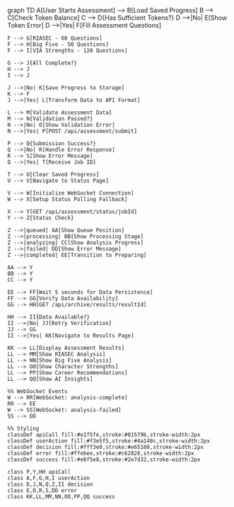 graph TD
    A[User Starts Assessment] --> B[Load Saved Progress]
    B --> C[Check Token Balance]
    C --> D{Has Sufficient Tokens?}
    D -->|No| E[Show Token Error]
    D -->|Yes| F[Fill Assessment Questions]
    
    F --> G[RIASEC - 60 Questions]
    F --> H[Big Five - 50 Questions] 
    F --> I[VIA Strengths - 120 Questions]
    
    G --> J{All Complete?}
    H --> J
    I --> J
    
    J -->|No| K[Save Progress to Storage]
    K --> F
    J -->|Yes| L[Transform Data to API Format]
    
    L --> M[Validate Assessment Data]
    M --> N{Validation Passed?}
    N -->|No| O[Show Validation Error]
    N -->|Yes| P[POST /api/assessment/submit]
    
    P --> Q{Submission Success?}
    Q -->|No| R[Handle Error Response]
    R --> S[Show Error Message]
    Q -->|Yes| T[Receive Job ID]
    
    T --> U[Clear Saved Progress]
    U --> V[Navigate to Status Page]
    
    V --> W[Initialize WebSocket Connection]
    W --> X[Setup Status Polling Fallback]
    
    X --> Y[GET /api/assessment/status/jobId]
    Y --> Z{Status Check}
    
    Z -->|queued| AA[Show Queue Position]
    Z -->|processing| BB[Show Processing Stage]
    Z -->|analyzing| CC[Show Analysis Progress]
    Z -->|failed| DD[Show Error Message]
    Z -->|completed| EE[Transition to Preparing]
    
    AA --> Y
    BB --> Y
    CC --> Y
    
    EE --> FF[Wait 5 seconds for Data Persistence]
    FF --> GG[Verify Data Availability]
    GG --> HH[GET /api/archive/results/resultId]
    
    HH --> II{Data Available?}
    II -->|No| JJ[Retry Verification]
    JJ --> GG
    II -->|Yes| KK[Navigate to Results Page]
    
    KK --> LL[Display Assessment Results]
    LL --> MM[Show RIASEC Analysis]
    LL --> NN[Show Big Five Analysis]
    LL --> OO[Show Character Strengths]
    LL --> PP[Show Career Recommendations]
    LL --> QQ[Show AI Insights]
    
    %% WebSocket Events
    W --> RR[WebSocket: analysis-complete]
    RR --> EE
    W --> SS[WebSocket: analysis-failed] 
    SS --> DD
    
    %% Styling
    classDef apiCall fill:#e1f5fe,stroke:#01579b,stroke-width:2px
    classDef userAction fill:#f3e5f5,stroke:#4a148c,stroke-width:2px
    classDef decision fill:#fff3e0,stroke:#e65100,stroke-width:2px
    classDef error fill:#ffebee,stroke:#c62828,stroke-width:2px
    classDef success fill:#e8f5e8,stroke:#2e7d32,stroke-width:2px
    
    class P,Y,HH apiCall
    class A,F,G,H,I userAction
    class D,J,N,Q,Z,II decision
    class E,O,R,S,DD error
    class KK,LL,MM,NN,OO,PP,QQ success